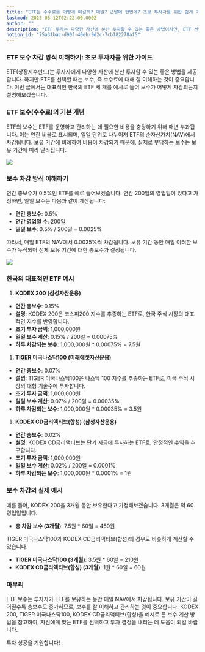 ```yaml
---
title: "ETF는 수수료를 어떻게 떼갈까? 매일? 연말에 한번에? 초보 투자자를 위한 쉽게 이해하는 가이드"
lastmod: 2025-03-12T02:22:00.000Z
author: ""
description: "ETF 투자는 다양한 자산에 분산 투자할 수 있는 좋은 방법이지만, ETF 선택 시 수수료 구조를 이해하는 것이 중요합니다. 이번 글에서는 대표적인 한국의 ETF 세 개를 예시로 들어, ETF 수수료가 어떻게 차감되는지 쉽게 설명합니다. 일일 차감 방식과 연간 보수율의 차이를 이해하고, 투자에 도움이 되는 정보를 얻어보세요."
notion_id: "75a31bac-d90f-40eb-9d2c-7cb182278af5"
---
```


### ETF 보수 차감 방식 이해하기: 초보 투자자를 위한 가이드

ETF(상장지수펀드)는 투자자에게 다양한 자산에 분산 투자할 수 있는 좋은 방법을 제공합니다. 하지만 ETF를 선택할 때는 보수, 즉 수수료에 대해 잘 이해하는 것이 중요합니다. 이번 글에서는 대표적인 한국의 ETF 세 개를 예시로 들어 보수가 어떻게 차감되는지 설명해보겠습니다.

### ETF 보수(수수료)의 기본 개념

ETF의 보수는 ETF를 운영하고 관리하는 데 필요한 비용을 충당하기 위해 매년 부과됩니다. 이는 연간 비율로 표시되며, 일일 단위로 나누어져 ETF의 순자산가치(NAV)에서 차감됩니다. 보유 기간에 비례하여 비용이 차감되기 때문에, 실제로 부담하는 보수는 보유 기간에 따라 달라집니다.

![](https://prod-files-secure.s3.us-west-2.amazonaws.com/94f51666-273a-443d-bf89-42827b5b6876/66d889dd-d2f2-49e9-9e17-39d7cc168950/Untitled.png?X-Amz-Algorithm=AWS4-HMAC-SHA256&X-Amz-Content-Sha256=UNSIGNED-PAYLOAD&X-Amz-Credential=ASIAZI2LB4663FS6C4DV%2F20250314%2Fus-west-2%2Fs3%2Faws4_request&X-Amz-Date=20250314T044734Z&X-Amz-Expires=3600&X-Amz-Security-Token=IQoJb3JpZ2luX2VjEJz%2F%2F%2F%2F%2F%2F%2F%2F%2F%2FwEaCXVzLXdlc3QtMiJIMEYCIQCTvhMvv%2BHZNv3dOh3r2XWU7ME6NvENqD6cBUPk05HdXQIhANoP9pEmt%2Bbt03ykX9half2dNDEMioH249BfCAxLHtNJKogECOX%2F%2F%2F%2F%2F%2F%2F%2F%2F%2FwEQABoMNjM3NDIzMTgzODA1IgxOBWkjFFRJnB0xi6sq3AMCfXQ6q5bp%2B%2BeyDzkRaEvE19VMZntUPviQAgzkk%2Bcf2JOSsESY4bBRSvd6n1n2gUZ4N30S24gTcc6eCurVomoue07m1Hj7tvXRwQZmD7dXlrPu4CaSBXOlr9bnCKb2h1PIkMN%2F5wWwLqOkkc5999DuoltY9gU9StuyimkU9Gmqhvqha5HOmJJwq9jLLm6ROgykEFbGt2%2F49dVLBb6fCbP6qE68QTf5dSX9%2FQGlWMSZ2Sy5sw8zj6BUSi05e7yF%2FsTl%2F069fpVB9kSUuaBMCOPWwh8gUJxMq%2B2JFSv1S%2FXjSVSWPwFQOsXhIWVKecb%2BjNgdHIAwIpd86Dv7m2V%2BhlZ2%2BoKhSiRO0ekl24NjFWcVcAq1%2BUTpkVBTF1txqlK1Nt%2FYDC4CaGWinFAQRavXAt6Z0XldYnoPTEa%2F8cKWcsC%2FuTLlIwdFhmpUXQFKCzilGpSfzVsvEfE9Bz4%2FOpvbZF6raOHwLzasM5w36Sba4I%2F%2F9IQ6g4DOb1H0uXjwov%2BxP%2B15Qbl2bSeCOtVLr%2Fa5Oovbkbx%2FLS9yrDs8MLL9I%2F1dksmo7nW5eNLdYRDMhxpsC93A3lyXm1fyE20ACWFnpiG46FfaBFO2P1%2B7dHiPvwZYe9Z4WYkQojenSfBj8jCIzc6%2BBjqkAQbZKfGRvEO7qFp5%2F9nXlvUW14WPdLvke6q3T5tgJ2SLcb66p49HySvBKoSfTXdk0FQOqV7%2B%2FAT5gaOJ2MjA43nIcnEr8XuMgTPOK8yMir%2BiWtfImYrt2zy1AO%2FyU16KtSWGTxGTxZ%2F1wQTC8bTOOhuuN8rOSRlam2UANKGu3kDvzyMdzGqNl4N0s1e4kNBBiSvss6nJRGZ9wSzPslbBX0gmW0b3&X-Amz-Signature=401e4944327b60100bb86087762a3d1b6104a4681147010387b5683f70ae648b&X-Amz-SignedHeaders=host&x-id=GetObject)


### 보수 차감 방식 이해하기

연간 총보수가 0.5%인 ETF를 예로 들어보겠습니다. 연간 200일의 영업일이 있다고 가정하면, 일일 보수는 다음과 같이 계산됩니다:

- **연간 총보수**: 0.5%
- **연간 영업일 수**: 200일
- **일일 보수**: 0.5% / 200일 = 0.0025%

따라서, 매일 ETF의 NAV에서 0.0025%씩 차감됩니다. 보유 기간 동안 매일 이러한 보수가 누적되어 전체 보유 기간에 대한 총보수가 결정됩니다.

![](https://prod-files-secure.s3.us-west-2.amazonaws.com/94f51666-273a-443d-bf89-42827b5b6876/3ebcc951-c81d-42c2-b687-28874c4208f6/Untitled.png?X-Amz-Algorithm=AWS4-HMAC-SHA256&X-Amz-Content-Sha256=UNSIGNED-PAYLOAD&X-Amz-Credential=ASIAZI2LB4663FS6C4DV%2F20250314%2Fus-west-2%2Fs3%2Faws4_request&X-Amz-Date=20250314T044734Z&X-Amz-Expires=3600&X-Amz-Security-Token=IQoJb3JpZ2luX2VjEJz%2F%2F%2F%2F%2F%2F%2F%2F%2F%2FwEaCXVzLXdlc3QtMiJIMEYCIQCTvhMvv%2BHZNv3dOh3r2XWU7ME6NvENqD6cBUPk05HdXQIhANoP9pEmt%2Bbt03ykX9half2dNDEMioH249BfCAxLHtNJKogECOX%2F%2F%2F%2F%2F%2F%2F%2F%2F%2FwEQABoMNjM3NDIzMTgzODA1IgxOBWkjFFRJnB0xi6sq3AMCfXQ6q5bp%2B%2BeyDzkRaEvE19VMZntUPviQAgzkk%2Bcf2JOSsESY4bBRSvd6n1n2gUZ4N30S24gTcc6eCurVomoue07m1Hj7tvXRwQZmD7dXlrPu4CaSBXOlr9bnCKb2h1PIkMN%2F5wWwLqOkkc5999DuoltY9gU9StuyimkU9Gmqhvqha5HOmJJwq9jLLm6ROgykEFbGt2%2F49dVLBb6fCbP6qE68QTf5dSX9%2FQGlWMSZ2Sy5sw8zj6BUSi05e7yF%2FsTl%2F069fpVB9kSUuaBMCOPWwh8gUJxMq%2B2JFSv1S%2FXjSVSWPwFQOsXhIWVKecb%2BjNgdHIAwIpd86Dv7m2V%2BhlZ2%2BoKhSiRO0ekl24NjFWcVcAq1%2BUTpkVBTF1txqlK1Nt%2FYDC4CaGWinFAQRavXAt6Z0XldYnoPTEa%2F8cKWcsC%2FuTLlIwdFhmpUXQFKCzilGpSfzVsvEfE9Bz4%2FOpvbZF6raOHwLzasM5w36Sba4I%2F%2F9IQ6g4DOb1H0uXjwov%2BxP%2B15Qbl2bSeCOtVLr%2Fa5Oovbkbx%2FLS9yrDs8MLL9I%2F1dksmo7nW5eNLdYRDMhxpsC93A3lyXm1fyE20ACWFnpiG46FfaBFO2P1%2B7dHiPvwZYe9Z4WYkQojenSfBj8jCIzc6%2BBjqkAQbZKfGRvEO7qFp5%2F9nXlvUW14WPdLvke6q3T5tgJ2SLcb66p49HySvBKoSfTXdk0FQOqV7%2B%2FAT5gaOJ2MjA43nIcnEr8XuMgTPOK8yMir%2BiWtfImYrt2zy1AO%2FyU16KtSWGTxGTxZ%2F1wQTC8bTOOhuuN8rOSRlam2UANKGu3kDvzyMdzGqNl4N0s1e4kNBBiSvss6nJRGZ9wSzPslbBX0gmW0b3&X-Amz-Signature=a1c9655c51b156807de48f98ce94c33fdcbd87ec6df22315c8dde02dccfcf39b&X-Amz-SignedHeaders=host&x-id=GetObject)

### 한국의 대표적인 ETF 예시

1. **KODEX 200 (삼성자산운용)**
- **연간 총보수**: 0.15%
- **설명**: KODEX 200은 코스피200 지수를 추종하는 ETF로, 한국 주식 시장의 대표적인 지수를 반영합니다.
- **초기 투자 금액**: 1,000,000원
- **일일 보수 계산**: 0.15% / 200일 = 0.00075%
- **하루 차감되는 보수**: 1,000,000원 * 0.00075% = 7.5원
1. **TIGER 미국나스닥100 (미래에셋자산운용)**
- **연간 총보수**: 0.07%
- **설명**: TIGER 미국나스닥100은 나스닥 100 지수를 추종하는 ETF로, 미국 주식 시장의 대형 기술주에 투자합니다.
- **초기 투자 금액**: 1,000,000원
- **일일 보수 계산**: 0.07% / 200일 = 0.00035%
- **하루 차감되는 보수**: 1,000,000원 * 0.00035% = 3.5원
1. **KODEX CD금리액티브(합성) (삼성자산운용)**
- **연간 총보수**: 0.02%
- **설명**: KODEX CD금리액티브는 단기 자금에 투자하는 ETF로, 안정적인 수익을 추구합니다.
- **초기 투자 금액**: 1,000,000원
- **일일 보수 계산**: 0.02% / 200일 = 0.0001%
- **하루 차감되는 보수**: 1,000,000원 * 0.0001% = 1원

### 보수 차감의 실제 예시

예를 들어, KODEX 200을 3개월 동안 보유한다고 가정해보겠습니다. 3개월은 약 60 영업일입니다.

- **총 차감 보수 (3개월)**: 7.5원 * 60일 = 450원

TIGER 미국나스닥100과 KODEX CD금리액티브(합성)의 경우도 비슷하게 계산할 수 있습니다.

- **TIGER 미국나스닥100 (3개월)**: 3.5원 * 60일 = 210원
- **KODEX CD금리액티브(합성) (3개월)**: 1원 * 60일 = 60원

### 마무리

ETF 보수는 투자자가 ETF를 보유하는 동안 매일 NAV에서 차감됩니다. 보유 기간이 길어질수록 총보수도 증가하므로, 보수를 잘 이해하고 관리하는 것이 중요합니다. KODEX 200, TIGER 미국나스닥100, KODEX CD금리액티브(합성)을 예시로 든 보수 계산 방법을 참고하여, 자신에게 맞는 ETF를 선택하고 투자 결정을 내리는 데 도움이 되길 바랍니다.

투자 성공을 기원합니다!

